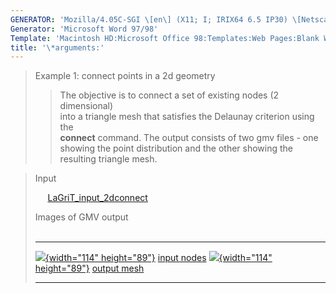 ```yaml
---
GENERATOR: 'Mozilla/4.05C-SGI \[en\] (X11; I; IRIX64 6.5 IP30) \[Netscape\]'
Generator: 'Microsoft Word 97/98'
Template: 'Macintosh HD:Microsoft Office 98:Templates:Web Pages:Blank Web Page'
title: '\*arguments:'
---
```


> Example 1: connect points in a 2d geometry
>
> > The objective is to connect a set of existing nodes (2 dimensional)\
> > into a triangle mesh that satisfies the Delaunay criterion using
> > the\
> > **connect** command.
> > The output consists of two gmv files - one showing the point
> > distribution and the other showing the resulting triangle mesh.

> Input
>
>     
> [LaGriT\_input\_2dconnect](../input_output/LaGriT_input_2dconnect)
>
> Images of GMV output\
>  
>
>   ---------------------------------------------------------------------------------------------------------------------- ----------------------------------------------------------------------------------------------------------------------
>   [![](image/2d_connect1_tn.gif){width="114" height="89"}](image/2d_connect1.gif) [input nodes](image/2d_connect1.gif)   [![](image/2d_connect2_tn.gif){width="114" height="89"}](image/2d_connect2.gif) [output mesh](image/2d_connect2.gif)
>   ---------------------------------------------------------------------------------------------------------------------- ----------------------------------------------------------------------------------------------------------------------
>
>
